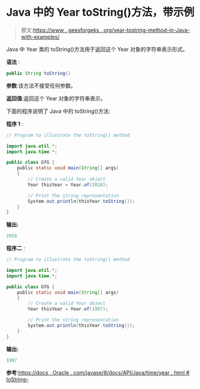 # Java 中的 Year toString()方法，带示例

> 原文:[https://www . geesforgeks . org/year-tostring-method-in-Java-with-examples/](https://www.geeksforgeeks.org/year-tostring-method-in-java-with-examples/)

Java 中 Year 类的 toString()方法用于返回这个 Year 对象的字符串表示形式。

**语法** :

```java
public String toString()

```

**参数**:该方法不接受任何参数。

**返回值**:返回这个 Year 对象的字符串表示。

下面的程序说明了 Java 中的 toString()方法:

**程序 1** :

```java
// Program to illustrate the toString() method

import java.util.*;
import java.time.*;

public class GfG {
    public static void main(String[] args)
    {
        // Create a valid Year object
        Year thisYear = Year.of(2018);

        // Print the string representation
        System.out.println(thisYear.toString());
    }
}
```

**输出:**

```java
2018

```

**程序二** :

```java
// Program to illustrate the toString() method

import java.util.*;
import java.time.*;

public class GfG {
    public static void main(String[] args)
    {
        // Create a valid Year object
        Year thisYear = Year.of(1997);

        // Print the string representation
        System.out.println(thisYear.toString());
    }
}
```

**输出:**

```java
1997

```

**参考**:[https://docs . Oracle . com/javase/8/docs/API/Java/time/year . html # toString–](https://docs.oracle.com/javase/8/docs/api/java/time/Year.html#toString--)
